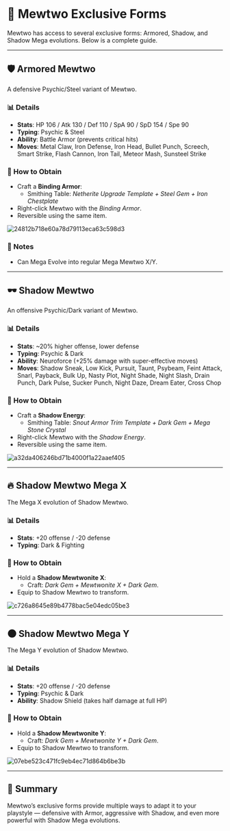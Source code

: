# 🧬 Mewtwo Exclusive Forms

Mewtwo has access to several exclusive forms: Armored, Shadow, and Shadow Mega evolutions. Below is a complete guide.

---

## 🛡️ Armored Mewtwo

A defensive Psychic/Steel variant of Mewtwo.

### 📊 Details

- **Stats**: HP 106 / Atk 130 / Def 110 / SpA 90 / SpD 154 / Spe 90
- **Typing**: Psychic & Steel
- **Ability**: Battle Armor (prevents critical hits)
- **Moves**: Metal Claw, Iron Defense, Iron Head, Bullet Punch, Screech, Smart Strike, Flash Cannon, Iron Tail, Meteor Mash, Sunsteel Strike

### 🧪 How to Obtain

- Craft a **Binding Armor**:
  - Smithing Table: _Netherite Upgrade Template + Steel Gem + Iron Chestplate_
- Right-click Mewtwo with the _Binding Armor_.
- Reversible using the same item.

![24812b718e60a78d79113eca63c598d3](https://github.com/user-attachments/assets/9001fa9e-6e54-4278-8bc9-c3d79dc5b324)

### 📝 Notes

- Can Mega Evolve into regular Mega Mewtwo X/Y.

---

## 🕶️ Shadow Mewtwo

An offensive Psychic/Dark variant of Mewtwo.

### 📊 Details

- **Stats**: ~20% higher offense, lower defense
- **Typing**: Psychic & Dark
- **Ability**: Neuroforce (+25% damage with super-effective moves)
- **Moves**: Shadow Sneak, Low Kick, Pursuit, Taunt, Psybeam, Feint Attack, Snarl, Payback, Bulk Up, Nasty Plot, Night Shade, Night Slash, Drain Punch, Dark Pulse, Sucker Punch, Night Daze, Dream Eater, Cross Chop

### 🧪 How to Obtain

- Craft a **Shadow Energy**:
  - Smithing Table: _Snout Armor Trim Template + Dark Gem + Mega Stone Crystal_
- Right-click Mewtwo with the _Shadow Energy_.
- Reversible using the same item.

![a32da406246bd71b4000f1a22aaef405](https://github.com/user-attachments/assets/33f2c457-b6f3-4cbf-a2a9-69de954cc842)

---

## 🔥 Shadow Mewtwo Mega X

The Mega X evolution of Shadow Mewtwo.

### 📊 Details

- **Stats**: +20 offense / -20 defense
- **Typing**: Dark & Fighting

### 🧪 How to Obtain

- Hold a **Shadow Mewtwonite X**:
  - Craft: _Dark Gem + Mewtwonite X + Dark Gem_.
- Equip to Shadow Mewtwo to transform.

![c726a8645e89b4778bac5e04edc05be3](https://github.com/user-attachments/assets/3708ba00-b99a-44ae-bd26-fc9e2b8476bd)

---

## 🌑 Shadow Mewtwo Mega Y

The Mega Y evolution of Shadow Mewtwo.

### 📊 Details

- **Stats**: +20 offense / -20 defense
- **Typing**: Psychic & Dark
- **Ability**: Shadow Shield (takes half damage at full HP)

### 🧪 How to Obtain

- Hold a **Shadow Mewtwonite Y**:
  - Craft: _Dark Gem + Mewtwonite Y + Dark Gem_.
- Equip to Shadow Mewtwo to transform.

![07ebe523c471fc9eb4ec71d864b6be3b](https://github.com/user-attachments/assets/9903b267-0dd5-4d22-b277-cf8cf40f7393)

---

## 📝 Summary

Mewtwo’s exclusive forms provide multiple ways to adapt it to your playstyle — defensive with Armor, aggressive with Shadow, and even more powerful with Shadow Mega evolutions.
